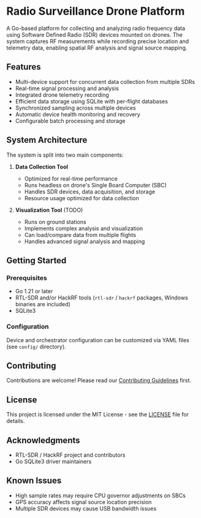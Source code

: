 # Radio Surveillance Drone Platform

A Go-based platform for collecting and analyzing radio frequency data using Software Defined Radio (SDR) devices mounted on drones. The system captures RF measurements while recording precise location and telemetry data, enabling spatial RF analysis and signal source mapping.

## Features

- Multi-device support for concurrent data collection from multiple SDRs
- Real-time signal processing and analysis
- Integrated drone telemetry recording
- Efficient data storage using SQLite with per-flight databases
- Synchronized sampling across multiple devices
- Automatic device health monitoring and recovery
- Configurable batch processing and storage

## System Architecture

The system is split into two main components:

1. **Data Collection Tool**
   - Optimized for real-time performance
   - Runs headless on drone's Single Board Computer (SBC)
   - Handles SDR devices, data acquisition, and storage
   - Resource usage optimized for data collection

2. **Visualization Tool** (TODO)
   - Runs on ground stations
   - Implements complex analysis and visualization
   - Can load/compare data from multiple flights
   - Handles advanced signal analysis and mapping

## Getting Started

### Prerequisites

- Go 1.21 or later
- RTL-SDR and/or HackRF tools (`rtl-sdr` / `hackrf` packages, Windows binaries are included)
- SQLite3

### Configuration

Device and orchestrator configuration can be customized via YAML files (see `config/` directory).

## Contributing

Contributions are welcome! Please read our [Contributing Guidelines](CONTRIBUTING.md) first.

## License

This project is licensed under the MIT License - see the [LICENSE](LICENSE) file for details.

## Acknowledgments

- RTL-SDR / HackRF project and contributors
- Go SQLite3 driver maintainers

## Known Issues

- High sample rates may require CPU governor adjustments on SBCs
- GPS accuracy affects signal source location precision
- Multiple SDR devices may cause USB bandwidth issues